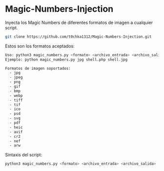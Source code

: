 # Magic-Numbers-Injection
Inyecta los Magic Numbers de diferentes formatos de imagen a cualquier script.
```bash
git clone https://github.com/t0chka1312/Magic-Numbers-Injection.git
```
Estos son los formatos aceptados:
``` bash
Uso: python3 magic_numbers.py <formato> <archivo_entrada> <archivo_salida>
Ejemplo: python magic_numbers.py jpg shell.php shell.jpg

Formatos de imagen soportados:
  - jpg
  - jpeg
  - png
  - gif
  - bmp
  - webp
  - tiff
  - tif
  - ico
  - psd
  - svg
  - pdf
  - heic
  - avif
  - cr2
  - nef
  - arw
```

Sintaxis del script:
``` bash
python3 magic_numbers.py <formato> <archivo_entrada> <archivo_salida>
```

